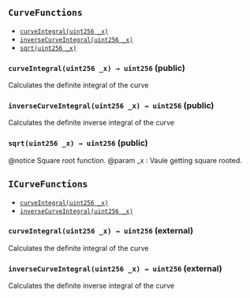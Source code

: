 [CurveFunctions]: #CurveFunctions
[CurveFunctions-curveFunction-string]: #CurveFunctions-curveFunction-string
[CurveFunctions-DECIMALS-uint256]: #CurveFunctions-DECIMALS-uint256
[CurveFunctions-curveIntegral-uint256-]: #CurveFunctions-curveIntegral-uint256-
[CurveFunctions-inverseCurveIntegral-uint256-]: #CurveFunctions-inverseCurveIntegral-uint256-
[CurveFunctions-sqrt-uint256-]: #CurveFunctions-sqrt-uint256-
[ICurveFunctions]: #ICurveFunctions
[ICurveFunctions-curveIntegral-uint256-]: #ICurveFunctions-curveIntegral-uint256-
[ICurveFunctions-inverseCurveIntegral-uint256-]: #ICurveFunctions-inverseCurveIntegral-uint256-
## <span id="CurveFunctions"></span> `CurveFunctions`





- [`curveIntegral(uint256 _x)`][CurveFunctions-curveIntegral-uint256-]
- [`inverseCurveIntegral(uint256 _x)`][CurveFunctions-inverseCurveIntegral-uint256-]
- [`sqrt(uint256 _x)`][CurveFunctions-sqrt-uint256-]

### <span id="CurveFunctions-curveIntegral-uint256-"></span> `curveIntegral(uint256 _x) → uint256` (public)



   Calculates the definite integral of the curve


### <span id="CurveFunctions-inverseCurveIntegral-uint256-"></span> `inverseCurveIntegral(uint256 _x) → uint256` (public)



   Calculates the definite inverse integral of the curve


### <span id="CurveFunctions-sqrt-uint256-"></span> `sqrt(uint256 _x) → uint256` (public)

@notice	Square root function.
@param	_x : Vaule getting square rooted.





## <span id="ICurveFunctions"></span> `ICurveFunctions`





- [`curveIntegral(uint256 _x)`][ICurveFunctions-curveIntegral-uint256-]
- [`inverseCurveIntegral(uint256 _x)`][ICurveFunctions-inverseCurveIntegral-uint256-]

### <span id="ICurveFunctions-curveIntegral-uint256-"></span> `curveIntegral(uint256 _x) → uint256` (external)



   Calculates the definite integral of the curve


### <span id="ICurveFunctions-inverseCurveIntegral-uint256-"></span> `inverseCurveIntegral(uint256 _x) → uint256` (external)



   Calculates the definite inverse integral of the curve


